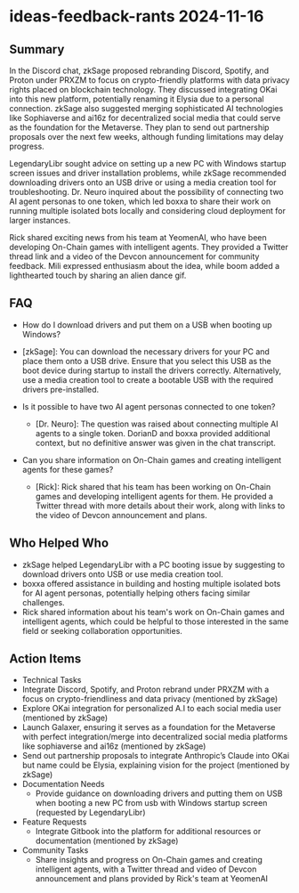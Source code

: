# ideas-feedback-rants 2024-11-16

## Summary
 In the Discord chat, zkSage proposed rebranding Discord, Spotify, and Proton under PRXZM to focus on crypto-friendly platforms with data privacy rights placed on blockchain technology. They discussed integrating OKai into this new platform, potentially renaming it Elysia due to a personal connection. zkSage also suggested merging sophisticated AI technologies like Sophiaverse and ai16z for decentralized social media that could serve as the foundation for the Metaverse. They plan to send out partnership proposals over the next few weeks, although funding limitations may delay progress.

LegendaryLibr sought advice on setting up a new PC with Windows startup screen issues and driver installation problems, while zkSage recommended downloading drivers onto an USB drive or using a media creation tool for troubleshooting. Dr. Neuro inquired about the possibility of connecting two AI agent personas to one token, which led boxxa to share their work on running multiple isolated bots locally and considering cloud deployment for larger instances.

Rick shared exciting news from his team at YeomenAI, who have been developing On-Chain games with intelligent agents. They provided a Twitter thread link and a video of the Devcon announcement for community feedback. Mili expressed enthusiasm about the idea, while boom added a lighthearted touch by sharing an alien dance gif.

## FAQ
 - How do I download drivers and put them on a USB when booting up Windows?
  - [zkSage]: You can download the necessary drivers for your PC and place them onto a USB drive. Ensure that you select this USB as the boot device during startup to install the drivers correctly. Alternatively, use a media creation tool to create a bootable USB with the required drivers pre-installed.

- Is it possible to have two AI agent personas connected to one token?
  - [Dr. Neuro]: The question was raised about connecting multiple AI agents to a single token. DorianD and boxxa provided additional context, but no definitive answer was given in the chat transcript.

- Can you share information on On-Chain games and creating intelligent agents for these games?
  - [Rick]: Rick shared that his team has been working on On-Chain games and developing intelligent agents for them. He provided a Twitter thread with more details about their work, along with links to the video of Devcon announcement and plans.

## Who Helped Who
 - zkSage helped LegendaryLibr with a PC booting issue by suggesting to download drivers onto USB or use media creation tool.
- boxxa offered assistance in building and hosting multiple isolated bots for AI agent personas, potentially helping others facing similar challenges.
- Rick shared information about his team's work on On-Chain games and intelligent agents, which could be helpful to those interested in the same field or seeking collaboration opportunities.

## Action Items
 - Technical Tasks
  - Integrate Discord, Spotify, and Proton rebrand under PRXZM with a focus on crypto-friendliness and data privacy (mentioned by zkSage)
  - Explore OKai integration for personalized A.I to each social media user (mentioned by zkSage)
  - Launch Galaxer, ensuring it serves as a foundation for the Metaverse with perfect integration/merge into decentralized social media platforms like sophiaverse and ai16z (mentioned by zkSage)
  - Send out partnership proposals to integrate Anthropic’s Claude into OKai but name could be Elysia, explaining vision for the project (mentioned by zkSage)
- Documentation Needs
  - Provide guidance on downloading drivers and putting them on USB when booting a new PC from usb with Windows startup screen (requested by LegendaryLibr)
- Feature Requests
  - Integrate Gitbook into the platform for additional resources or documentation (mentioned by zkSage)
- Community Tasks
  - Share insights and progress on On-Chain games and creating intelligent agents, with a Twitter thread and video of Devcon announcement and plans provided by Rick's team at YeomenAI

